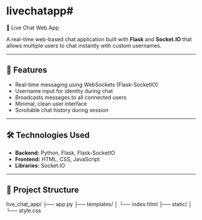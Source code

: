 # livechatapp#
💬 Live Chat Web App

A real-time web-based chat application built with **Flask** and **Socket.IO** that allows multiple users to chat instantly with custom usernames.

---

## 🚀 Features

- Real-time messaging using WebSockets (Flask-SocketIO)
- Username input for identity during chat
- Broadcasts messages to all connected users
- Minimal, clean user interface
- Scrollable chat history during session

---

## 🛠️ Technologies Used

- **Backend:** Python, Flask, Flask-SocketIO
- **Frontend:** HTML, CSS, JavaScript
- **Libraries:** Socket.IO

---

## 📁 Project Structure
live_chat_app/
├── app.py
├── templates/
│ └── index.html
├── static/
│ └── style.css 
